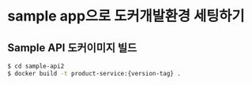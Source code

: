 # sample app으로 도커개발환경 세팅하기


## Sample API 도커이미지 빌드
```bash
$ cd sample-api2
$ docker build -t product-service:{version-tag} .
```